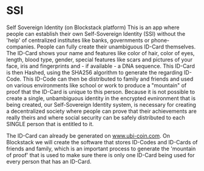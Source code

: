 # SSI
Self Sovereign Identity (on Blockstack platform)
This is an app where people can establish their own Self-Sovereign Identity (SSI) without the 'help' of centralized institutes like banks, governments or phone-companies. People can fully create their unambiguous ID-Card themselves. The ID-Card shows your name and features like color of hair, color of eyes, length, blood type, gender, special features like scars and pictures of your face, iris and fingerprints and - if available - a DNA sequence. This ID-Card is then Hashed, using the SHA256 algorithm to generate the regarding ID-Code. This ID-Code can then be distributed to family and friends and used on various environments like school or work to produce a "mountain" of proof that the ID-Card is unique to this person. Because it is not possible to create a single, unbambiguous identity in the encrypted evnironment that is being created, our Self-Sovereign Identity system, is necessary for creating a decentralized society where people can prove that their achievements are really theirs and where social security can be safely distributed to each SINGLE person that is entitled to it.

The ID-Card can already be generated on www.ubi-coin.com. On Blockstack we will create the software that stores ID-Codes and ID-Cards of friends and family, which is an important process to generate the 'mountain of proof' that is used to make sure there is only one ID-Card being used for every person that has an ID-Card.
